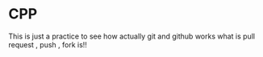 # CPP
This is just a practice to see how actually git and github works
what is pull request , push , fork is!!
